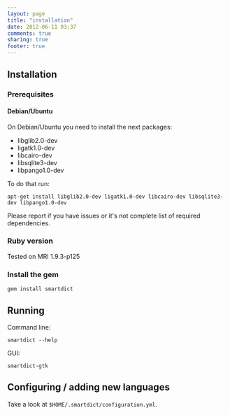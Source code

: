 ```yaml
---
layout: page
title: "installation"
date: 2012-06-11 03:37
comments: true
sharing: true
footer: true
---
```


## Installation

### Prerequisites


#### Debian/Ubuntu

On Debian/Ubuntu you need to install the next packages:

* libglib2.0-dev
* ligatk1.0-dev
* libcairo-dev
* libsqlite3-dev
* libpango1.0-dev

To do that run:

```
apt-get install libglib2.0-dev ligatk1.0-dev libcairo-dev libsqlite3-dev libpango1.0-dev
```

Please report if you have issues or it's not complete list of required dependencies.


### Ruby version

Tested on MRI 1.9.3-p125


### Install the gem

```
gem install smartdict
```


## Running

Command line:

```
smartdict --help
```

GUI:

```
smartdict-gtk
```


## Configuring / adding new languages

Take a look at `$HOME/.smartdict/configuration.yml`.
